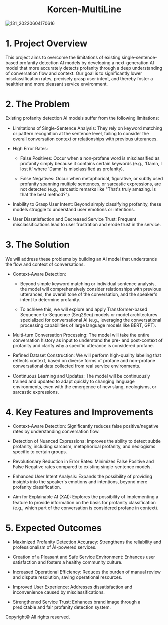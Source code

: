 <div align="center">
  <h1>Korcen-MultiLine</h1>
</div>

![131_20220604170616](https://user-images.githubusercontent.com/85154556/171998341-9a7439c8-122f-4a9f-beb6-0e0b3aad05ed.png)

# 1. Project Overview

This project aims to overcome the limitations of existing single-sentence-based profanity detection AI models by developing a next-generation AI model that more accurately detects profanity through a deep understanding of conversation flow and context. Our goal is to significantly lower misclassification rates, precisely grasp user intent, and thereby foster a healthier and more pleasant service environment.

# 2. The Problem

Existing profanity detection AI models suffer from the following limitations:

- Limitations of Single-Sentence Analysis: They rely on keyword matching or pattern recognition at the sentence level, failing to consider the overall conversation context or relationships with previous utterances.

- High Error Rates:

  - False Positives: Occur when a non-profane word is misclassified as profanity simply because it contains certain keywords (e.g., 'Damn, I lost it' where 'Damn' is misclassified as profanity).

  - False Negatives: Occur when metaphorical, figurative, or subtly used profanity spanning multiple sentences, or sarcastic expressions, are not detected (e.g., sarcastic remarks like "That's truly amazing. Is that the best method?").

- Inability to Grasp User Intent: Beyond simply classifying profanity, these models struggle to understand user emotions or intentions.

- User Dissatisfaction and Decreased Service Trust: Frequent misclassifications lead to user frustration and erode trust in the service.

# 3. The Solution

We will address these problems by building an AI model that understands the flow and context of conversations.

- Context-Aware Detection:

  - Beyond simple keyword matching or individual sentence analysis, the model will comprehensively consider relationships with previous utterances, the overall tone of the conversation, and the speaker's intent to determine profanity.

  - To achieve this, we will explore and apply Transformer-based Sequence-to-Sequence (Seq2Seq) models or model architectures specialized for conversational AI (e.g., leveraging the conversational processing capabilities of large language models like BERT, GPT).

- Multi-turn Conversation Processing: The model will take the entire conversation history as input to understand the pre- and post-context of profanity and clarify why a specific utterance is considered profane.

- Refined Dataset Construction: We will perform high-quality labeling that reflects context, based on diverse forms of profane and non-profane conversational data collected from real service environments.

- Continuous Learning and Updates: The model will be continuously trained and updated to adapt quickly to changing language environments, even with the emergence of new slang, neologisms, or sarcastic expressions.

# 4. Key Features and Improvements

- Context-Aware Detection: Significantly reduces false positive/negative rates by understanding conversation flow.

- Detection of Nuanced Expressions: Improves the ability to detect subtle profanity, including sarcasm, metaphorical profanity, and neologisms specific to certain groups.

- Revolutionary Reduction in Error Rates: Minimizes False Positive and False Negative rates compared to existing single-sentence models.

- Enhanced User Intent Analysis: Expands the possibility of providing insights into the speaker's emotions and intentions, beyond mere profanity classification.

- Aim for Explainable AI (XAI): Explores the possibility of implementing a feature to provide information on the basis for profanity classification (e.g., which part of the conversation is considered profane in context).

# 5. Expected Outcomes

- Maximized Profanity Detection Accuracy: Strengthens the reliability and professionalism of AI-powered services.

- Creation of a Pleasant and Safe Service Environment: Enhances user satisfaction and fosters a healthy community culture.

- Increased Operational Efficiency: Reduces the burden of manual review and dispute resolution, saving operational resources.

- Improved User Experience: Addresses dissatisfaction and inconvenience caused by misclassifications.

- Strengthened Service Trust: Enhances brand image through a predictable and fair profanity detection system.

Copyright© All rights reserved.
